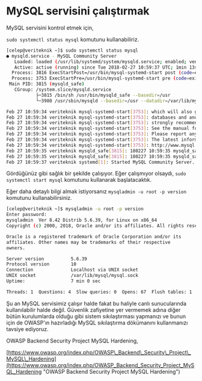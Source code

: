 # MySQL servisini çalıştırmak

MySQL servisini kontrol etmek için,

`sudo systemctl status mysql` komutunu kullanabiliriz.

```bash
[celep@veriteknik ~]$ sudo systemctl status mysql
● mysqld.service - MySQL Community Server
   Loaded: loaded (/usr/lib/systemd/system/mysqld.service; enabled; vendor preset: disabled)
   Active: active (running) since Tue 2018-02-27 10:59:37 UTC; 1min 13s ago
  Process: 3816 ExecStartPost=/usr/bin/mysql-systemd-start post (code=exited, status=0/SUCCESS)
  Process: 3753 ExecStartPre=/usr/bin/mysql-systemd-start pre (code=exited, status=0/SUCCESS)
 Main PID: 3815 (mysqld_safe)
   CGroup: /system.slice/mysqld.service
           ├─3815 /bin/sh /usr/bin/mysqld_safe --basedir=/usr
           └─3980 /usr/sbin/mysqld --basedir=/usr --datadir=/var/lib/mysql --plugin-dir=/usr/lib64/mysql/plugin --log-error=/var/log/mysqld.log --pid-file=/var/run/mysqld/mysq...

Feb 27 10:59:34 veriteknik mysql-systemd-start[3753]: which will also give you the option of removing the test
Feb 27 10:59:34 veriteknik mysql-systemd-start[3753]: databases and anonymous user created by default.  This is
Feb 27 10:59:34 veriteknik mysql-systemd-start[3753]: strongly recommended for production servers.
Feb 27 10:59:34 veriteknik mysql-systemd-start[3753]: See the manual for more instructions.
Feb 27 10:59:34 veriteknik mysql-systemd-start[3753]: Please report any problems at http://bugs.mysql.com/
Feb 27 10:59:34 veriteknik mysql-systemd-start[3753]: The latest information about MySQL is available on the web at
Feb 27 10:59:34 veriteknik mysql-systemd-start[3753]: http://www.mysql.com
Feb 27 10:59:35 veriteknik mysqld_safe[3815]: 180227 10:59:35 mysqld_safe Logging to '/var/log/mysqld.log'.
Feb 27 10:59:35 veriteknik mysqld_safe[3815]: 180227 10:59:35 mysqld_safe Starting mysqld daemon with databases from /var/lib/mysql
Feb 27 10:59:37 veriteknik systemd[1]: Started MySQL Community Server.
```

Gördüğünüz gibi sağlık bir şekilde çalışıyor. Eğer çalışmıyor olsaydı, `sudo systemctl start mysql` komutunu kullanarak başlatacaktık.

Eğer daha detaylı bilgi almak istiyorsanız `mysqladmin -u root -p version` komutunu kullanabilirsiniz.

```bash
[celep@veriteknik ~]$ mysqladmin -u root -p version
Enter password: 
mysqladmin  Ver 8.42 Distrib 5.6.39, for Linux on x86_64
Copyright (c) 2000, 2018, Oracle and/or its affiliates. All rights reserved.

Oracle is a registered trademark of Oracle Corporation and/or its
affiliates. Other names may be trademarks of their respective
owners.

Server version          5.6.39
Protocol version        10
Connection              Localhost via UNIX socket
UNIX socket             /var/lib/mysql/mysql.sock
Uptime:                 7 min 0 sec

Threads: 1  Questions: 4  Slow queries: 0  Opens: 67  Flush tables: 1  Open tables: 60  Queries per second avg: 0.009
```

Şu an MySQL servisimiz çalışır halde fakat bu haliyle canlı sunucularında kullanılabilir halde değil. Güvenlik zafiyetine yer vermemek adına diğer bütün kurulumlarda olduğu gibi sistem sıkılaştırması yapmanızı ve bunun için de OWASP'ın hazırladığı MySQL sıkılaştırma dökümanını kullanmanızı tavsiye ediyoruz.

OWASP Backend Security Project MySQL Hardening,

[https://www.owasp.org/index.php/OWASP\_Backend\_Security\_Project\_MySQL\_Hardening](https://www.owasp.org/index.php/OWASP_Backend_Security_Project_MySQL_Hardening "OWASP Backend Security Project MySQL Hardening")

